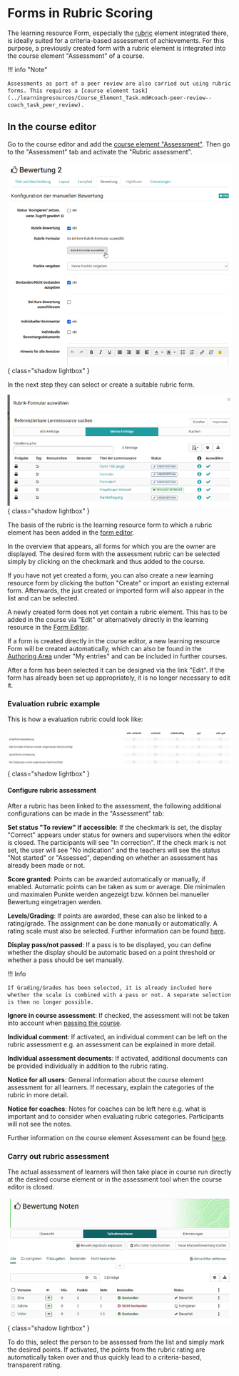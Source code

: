 # Forms in Rubric Scoring

The learning resource Form, especially the [rubric](Rubric.md) element integrated there, is ideally suited for a criteria-based assessment of achievements. For this purpose, a previously created form with a rubric element is integrated into the course element "Assessment" of a course.

!!! info "Note"

    Assessments as part of a peer review are also carried out using rubric forms. This requires a [course element task](../learningresources/Course_Element_Task.md#coach-peer-review--coach_task_peer_review).

## In the course editor

Go to the course editor and add the [course element "Assessment"](../learningresources/Course_Element_Assessment.md). Then go to the "Assessment" tab and activate the "Rubric assessment".

![Configure rubric scoring](assets/Bewertung_Tab_Rurbrik-Bewerung.png){ class="shadow lightbox" }

In the next step they can select or create a suitable rubric form.

![Select rubric form](assets/Rubrik-Formular_waehlen.png){ class="shadow lightbox" }

The basis of the rubric is the learning resource form to which a rubric element has been added in the [form editor](Form_editor_Questionnaire_editor.md).

In the overview that appears, all forms for which you are the owner are displayed. The desired form with the assessment rubric can be selected simply by clicking on the checkmark and thus added to the course.

If you have not yet created a form, you can also create a new learning resource form by clicking the button "Create" or import an existing external form. Afterwards, the just created or imported form will also appear in the list and can be selected.

A newly created form does not yet contain a rubric element. This has to be added in the course via "Edit" or alternatively directly in the learning resource in the [Form Editor](Form_editor_Questionnaire_editor.md).

If a form is created directly in the course editor, a new learning resource Form will be created automatically, which can also be found in the [Authoring Area](../area_modules/Authoring.md) under "My entries" and can be included in further courses.

After a form has been selected it can be designed via the link "Edit". If the form has already been set up appropriately, it is no longer necessary to edit it.

### Evaluation rubric example

This is how a evaluation rubric could look like:

![Example rubric form](assets/Rubrik_Formular_Beispiel1.png){ class="shadow lightbox" }

#### Configure rubric assessment

After a rubric has been linked to the assessment, the following additional configurations can be made in the "Assessment" tab:

**Set status "To review" if accessible**: If the checkmark is set, the display "Correct" appears under status for owners and supervisors when the editor is closed. The participants will see "In correction". If the check mark is not set, the user will see "No indication" and the teachers will see the status "Not started" or "Assessed", depending on whether an assessment has already been made or not.  
  
**Score granted**: Points can be awarded automatically or manually, if enabled. Automatic points can be taken as sum or average. Die minimalen und maximalen Punkte werden angezeigt bzw. können bei manueller Bewertung eingetragen werden.

**Levels/Grading**: If points are awarded, these can also be linked to a rating/grade. The assignment can be done manually or automatically. A rating scale must also be selected. Further information can be found [here](../learningresources/Assessment_translate_points_in_grades.md). 

**Display pass/not passed**: If a pass is to be displayed, you can define whether the display should be automatic based on a point threshold or whether a pass should be set manually.

!!! Info

    If Grading/Grades has been selected, it is already included here whether the scale is combined with a pass or not. A separate selection is then no longer possible. 

**Ignore in course assessment**: If checked, the assessment will not be taken into account when [passing the course](../learningresources/Course_Settings.md). 

**Individual comment**: If activated, an individual comment can be left on the rubric assessment e.g. an assessment can be explained in more detail.

**Individual assessment documents**: If activated, additional documents can be provided individually in addition to the rubric rating.

**Notice for all users**: General information about the course element assessment for all learners. If necessary, explain the categories of the rubric in more detail.

**Notice for coaches**: Notes for coaches can be left here  e.g. what is important and to consider when evaluating rubric categories. Participants will not see the notes.

Further information on the course element Assessment can be found [here](../learningresources/Course_Element_Assessment.md).

### Carry out rubric assessment

The actual assessment of learners will then take place in course run directly at the desired course element or in the assessment tool when the course editor is closed.

![Bewertung Teilnehmerliste](assets/Bewertung181.jpg){ class="shadow lightbox" }

To do this, select the person to be assessed from the list and simply mark the desired points. If activated, the points from the rubric rating are automatically taken over and thus quickly lead to a criteria-based, transparent rating.

